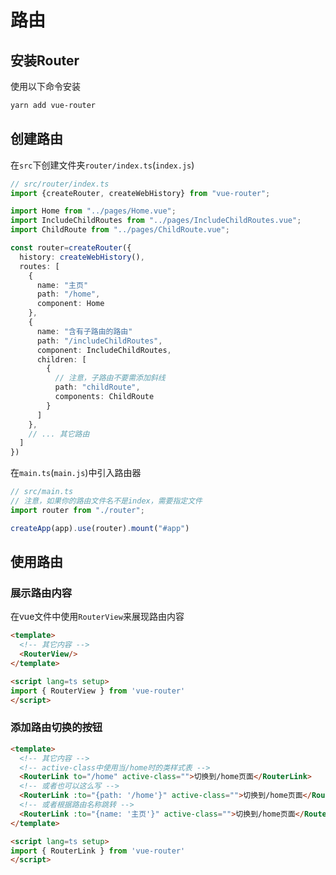 # 路由

## 安装Router

使用以下命令安装

```bash
yarn add vue-router
```

## 创建路由

在`src`下创建文件夹`router/index.ts`(`index.js`)

```ts
// src/router/index.ts
import {createRouter, createWebHistory} from "vue-router";

import Home from "../pages/Home.vue";
import IncludeChildRoutes from "../pages/IncludeChildRoutes.vue";
import ChildRoute from "../pages/ChildRoute.vue";

const router=createRouter({
  history: createWebHistory(),
  routes: [
    {
      name: "主页"
      path: "/home",
      component: Home
    },
    {
      name: "含有子路由的路由"
      path: "/includeChildRoutes",
      component: IncludeChildRoutes,
      children: [
        {
          // 注意，子路由不要需添加斜线
          path: "childRoute",
          components: ChildRoute
        }
      ]
    },
    // ... 其它路由
  ]
})
```

在`main.ts`(`main.js`)中引入路由器
```ts
// src/main.ts
// 注意，如果你的路由文件名不是index，需要指定文件
import router from "./router";

createApp(app).use(router).mount("#app")
```

## 使用路由

### 展示路由内容

在vue文件中使用`RouterView`来展现路由内容

```html
<template>
  <!-- 其它内容 -->
  <RouterView/>
</template>

<script lang=ts setup>
import { RouterView } from 'vue-router'
</script>
```

### 添加路由切换的按钮

```html
<template>
  <!-- 其它内容 -->
  <!-- active-class中使用当/home时的类样式表 -->
  <RouterLink to="/home" active-class="">切换到/home页面</RouterLink>
  <!-- 或者也可以这么写 -->
  <RouterLink :to="{path: '/home'}" active-class="">切换到/home页面</RouterLink>
  <!-- 或者根据路由名称跳转 -->
  <RouterLink :to="{name: '主页'}" active-class="">切换到/home页面</RouterLink>
</template>

<script lang=ts setup>
import { RouterLink } from 'vue-router'
</script>
```
